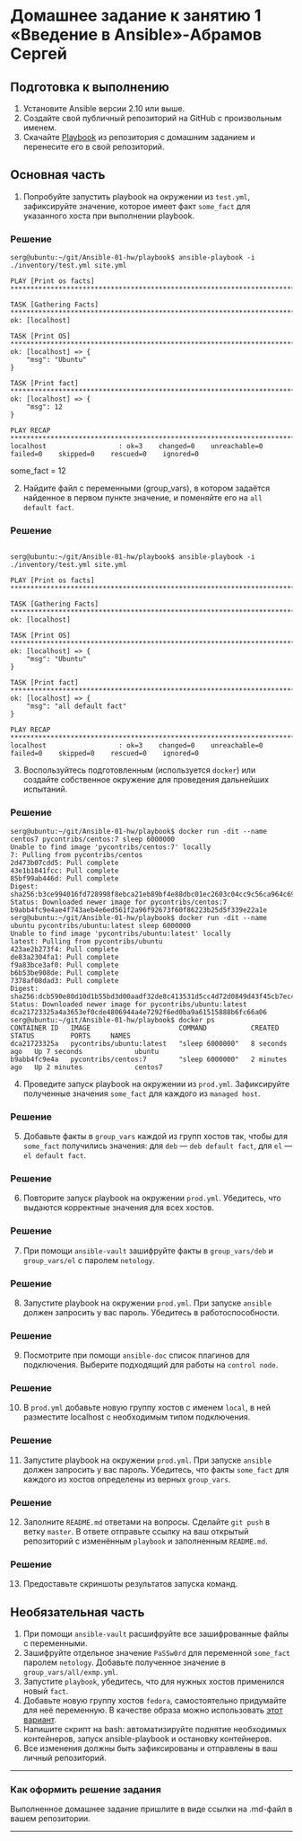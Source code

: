 # Домашнее задание к занятию 1 «Введение в Ansible»-Абрамов Сергей

## Подготовка к выполнению

1. Установите Ansible версии 2.10 или выше.
2. Создайте свой публичный репозиторий на GitHub с произвольным именем.
3. Скачайте [Playbook](./playbook/) из репозитория с домашним заданием и перенесите его в свой репозиторий.

## Основная часть

1. Попробуйте запустить playbook на окружении из `test.yml`, зафиксируйте значение, которое имеет факт `some_fact` для указанного хоста при выполнении playbook.

 ### Решение

```
serg@ubuntu:~/git/Ansible-01-hw/playbook$ ansible-playbook -i ./inventory/test.yml site.yml

PLAY [Print os facts] *************************************************************************************************************************************************************

TASK [Gathering Facts] ************************************************************************************************************************************************************
ok: [localhost]

TASK [Print OS] *******************************************************************************************************************************************************************
ok: [localhost] => {
    "msg": "Ubuntu"
}

TASK [Print fact] *****************************************************************************************************************************************************************
ok: [localhost] => {
    "msg": 12
}

PLAY RECAP ************************************************************************************************************************************************************************
localhost                  : ok=3    changed=0    unreachable=0    failed=0    skipped=0    rescued=0    ignored=0   

```

some_fact = 12

2. Найдите файл с переменными (group_vars), в котором задаётся найденное в первом пункте значение, и поменяйте его на `all default fact`.

### Решение

```

serg@ubuntu:~/git/Ansible-01-hw/playbook$ ansible-playbook -i ./inventory/test.yml site.yml 

PLAY [Print os facts] *************************************************************************************************************************************************************

TASK [Gathering Facts] ************************************************************************************************************************************************************
ok: [localhost]

TASK [Print OS] *******************************************************************************************************************************************************************
ok: [localhost] => {
    "msg": "Ubuntu"
}

TASK [Print fact] *****************************************************************************************************************************************************************
ok: [localhost] => {
    "msg": "all default fact"
}

PLAY RECAP ************************************************************************************************************************************************************************
localhost                  : ok=3    changed=0    unreachable=0    failed=0    skipped=0    rescued=0    ignored=0 

```

3. Воспользуйтесь подготовленным (используется `docker`) или создайте собственное окружение для проведения дальнейших испытаний.

### Решение

```
serg@ubuntu:~/git/Ansible-01-hw/playbook$ docker run -dit --name centos7 pycontribs/centos:7 sleep 6000000
Unable to find image 'pycontribs/centos:7' locally
7: Pulling from pycontribs/centos
2d473b07cdd5: Pull complete 
43e1b1841fcc: Pull complete 
85bf99ab446d: Pull complete 
Digest: sha256:b3ce994016fd728998f8ebca21eb89bf4e88dbc01ec2603c04cc9c56ca964c69
Status: Downloaded newer image for pycontribs/centos:7
b9abb4fc9e4ae4f743aeb4e6ed561f2a96f92673f60f86223b25d5f339e22a1e
serg@ubuntu:~/git/Ansible-01-hw/playbook$ docker run -dit --name ubuntu pycontribs/ubuntu:latest sleep 6000000
Unable to find image 'pycontribs/ubuntu:latest' locally
latest: Pulling from pycontribs/ubuntu
423ae2b273f4: Pull complete 
de83a2304fa1: Pull complete 
f9a83bce3af0: Pull complete 
b6b53be908de: Pull complete 
7378af08dad3: Pull complete 
Digest: sha256:dcb590e80d10d1b55bd3d00aadf32de8c413531d5cc4d72d0849d43f45cb7ec4
Status: Downloaded newer image for pycontribs/ubuntu:latest
dca21723325a4a3653ef0cde4806944a4e7292f6ed0ba9a61515888b6fc66a06
serg@ubuntu:~/git/Ansible-01-hw/playbook$ docker ps
CONTAINER ID   IMAGE                      COMMAND           CREATED         STATUS         PORTS     NAMES
dca21723325a   pycontribs/ubuntu:latest   "sleep 6000000"   8 seconds ago   Up 7 seconds             ubuntu
b9abb4fc9e4a   pycontribs/centos:7        "sleep 6000000"   2 minutes ago   Up 2 minutes             centos7

```


4. Проведите запуск playbook на окружении из `prod.yml`. Зафиксируйте полученные значения `some_fact` для каждого из `managed host`.

### Решение


5. Добавьте факты в `group_vars` каждой из групп хостов так, чтобы для `some_fact` получились значения: для `deb` — `deb default fact`, для `el` — `el default fact`.

### Решение


6.  Повторите запуск playbook на окружении `prod.yml`. Убедитесь, что выдаются корректные значения для всех хостов.

### Решение


7. При помощи `ansible-vault` зашифруйте факты в `group_vars/deb` и `group_vars/el` с паролем `netology`.

### Решение


8. Запустите playbook на окружении `prod.yml`. При запуске `ansible` должен запросить у вас пароль. Убедитесь в работоспособности.

### Решение


9. Посмотрите при помощи `ansible-doc` список плагинов для подключения. Выберите подходящий для работы на `control node`.

### Решение


10. В `prod.yml` добавьте новую группу хостов с именем  `local`, в ней разместите localhost с необходимым типом подключения.

### Решение


11. Запустите playbook на окружении `prod.yml`. При запуске `ansible` должен запросить у вас пароль. Убедитесь, что факты `some_fact` для каждого из хостов определены из верных `group_vars`.

### Решение


12. Заполните `README.md` ответами на вопросы. Сделайте `git push` в ветку `master`. В ответе отправьте ссылку на ваш открытый репозиторий с изменённым `playbook` и заполненным `README.md`.

### Решение


13. Предоставьте скриншоты результатов запуска команд.

## Необязательная часть

1. При помощи `ansible-vault` расшифруйте все зашифрованные файлы с переменными.
2. Зашифруйте отдельное значение `PaSSw0rd` для переменной `some_fact` паролем `netology`. Добавьте полученное значение в `group_vars/all/exmp.yml`.
3. Запустите `playbook`, убедитесь, что для нужных хостов применился новый `fact`.
4. Добавьте новую группу хостов `fedora`, самостоятельно придумайте для неё переменную. В качестве образа можно использовать [этот вариант](https://hub.docker.com/r/pycontribs/fedora).
5. Напишите скрипт на bash: автоматизируйте поднятие необходимых контейнеров, запуск ansible-playbook и остановку контейнеров.
6. Все изменения должны быть зафиксированы и отправлены в ваш личный репозиторий.

---

### Как оформить решение задания

Выполненное домашнее задание пришлите в виде ссылки на .md-файл в вашем репозитории.

---

